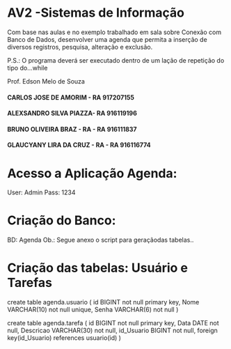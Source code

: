 # AV2 -Sistemas de Informação

Com base nas aulas e no
exemplo trabalhado em sala
sobre Conexão com Banco de
Dados, desenvolver uma agenda
que permita a inserção de
diversos registros, pesquisa,
alteração e exclusão.

P.S.: O programa deverá ser
executado dentro de um lação
de repetição do tipo
do...while

Prof. Edson Melo de Souza


#### CARLOS JOSE DE AMORIM - RA 917207155
#### ALEXSANDRO SILVA PIAZZA- RA 916119196
#### BRUNO OLIVEIRA BRAZ - RA - RA 916111837
#### GLAUCYANY LIRA DA CRUZ - RA - RA 916116774

# Acesso a Aplicação Agenda:
User: Admin
Pass: 1234

# Criação do Banco:

BD: Agenda
Ob.: Segue anexo o script para geraçãodas tabelas..

# Criação das tabelas: Usuário e Tarefas

create table agenda.usuario
(
id BIGINT not null primary key,
Nome VARCHAR(10) not null unique,
Senha VARCHAR(6) not null
)

create table agenda.tarefa
(
id BIGINT not null primary key,
Data DATE not null,
Descricao VARCHAR(30) not null,
id_Usuario BIGINT not null,
foreign key(id_Usuario) references usuario(id)
)
